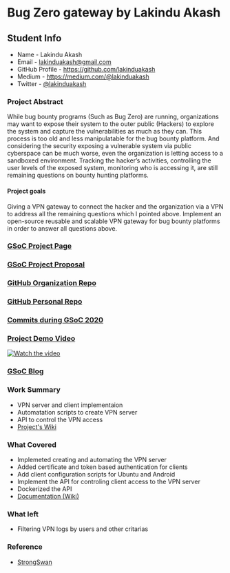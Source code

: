 # Bug Zero gateway by Lakindu Akash

## Student Info

* Name - Lakindu Akash
* Email - lakinduakash@gmail.com
* GitHub Profile - https://github.com/lakinduakash
* Medium - https://medium.com/@lakinduakash
* Twitter - [@lakinduakash](https://twitter.com/lakinduakash)

### Project Abstract

While bug bounty programs (Such as Bug Zero)  are running, organizations may want to expose their system to the outer public (Hackers) to explore the system and capture the vulnerabilities as much as they can. This process is too old and less manipulatable for the bug bounty platform. And considering the security exposing a vulnerable system via public cyberspace can be much worse, even the organization is letting access to a sandboxed environment. Tracking the hacker’s activities, controlling the user levels of the exposed system, monitoring who is accessing it, are still remaining questions on bounty hunting platforms.

#### Project goals

Giving a VPN gateway to connect the hacker and the organization via a VPN to address all the remaining questions which I pointed above.
Implement  an open-source reusable and scalable  VPN gateway for  bug bounty platforms in order to answer all questions above.


### [GSoC Project Page](https://summerofcode.withgoogle.com/projects/#5072594765611008)

### [GSoC Project Proposal](https://docs.google.com/document/d/1EaNYNpOtgcpeXXvsl0YM0rvAXhugV_3Uqxnq2NXoq4c/edit?usp=sharing)

### [GitHub Organization Repo](https://github.com/bug-zero/bugzero-gateway)

### [GitHub Personal Repo](https://github.com/lakinduakash/bugzero-gateway)

### [Commits during GSoC 2020](https://github.com/bug-zero/bugzero-gateway/commits?author=lakinduakash)

### [Project Demo Video](https://youtu.be/yVDkD6LIkBI)

[![Watch the video](https://img.youtube.com/vi/yVDkD6LIkBI/hqdefault.jpg)](https://youtu.be/yVDkD6LIkBI)

### [GSoC Blog](https://medium.com/scorelab/gsoc-with-scorelab-2020-85bb68602183)

### Work Summary

- VPN server and client implementaion
- Automatation scripts to create VPN server
- API to control the VPN access
- [Project's Wiki](https://github.com/bug-zero/bugzero-gateway/wiki)

### What Covered

- Implemeted creating and automating the VPN server
- Added certificate and token based authentication for clients
- Add client configuration scripts for Ubuntu and Android
- Implement the API for controling client access to the VPN server
- Dockerized the API
- [Documentation (Wiki)](https://github.com/bug-zero/bugzero-gateway/wiki)

### What left
- Filtering VPN logs by users and other critarias

### Reference

- [StrongSwan](https://www.strongswan.org/)
